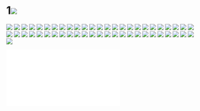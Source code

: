 # 1![](../img/1-2/00000001.jpg)
![](../img/1-2/00000002.jpg)
![](../img/1-2/00000003.jpg)
![](../img/1-2/00000004.jpg)
![](../img/1-2/00000005.jpg)
![](../img/1-2/00000006.jpg)
![](../img/1-2/00000007.jpg)
![](../img/1-2/00000008.jpg)
![](../img/1-2/00000009.jpg)
![](../img/1-2/00000010.jpg)
![](../img/1-2/00000011.jpg)
![](../img/1-2/00000012.jpg)
![](../img/1-2/00000013.jpg)
![](../img/1-2/00000014.jpg)
![](../img/1-2/00000015.jpg)
![](../img/1-2/00000016.jpg)
![](../img/1-2/00000017.jpg)
![](../img/1-2/00000018.jpg)
![](../img/1-2/00000019.jpg)
![](../img/1-2/00000020.jpg)
![](../img/1-2/00000021.jpg)
![](../img/1-2/00000022.jpg)
![](../img/1-2/00000023.jpg)
![](../img/1-2/00000024.jpg)
![](../img/1-2/00000025.jpg)
![](../img/1-2/00000026.jpg)
![](../img/1-2/00000027.jpg)
![](../img/1-2/00000028.jpg)
![](../img/1-2/00000029.jpg)
![](../img/1-2/00000030.jpg)
![](../img/1-2/00000031.jpg)
![](../img/1-2/00000032.jpg)
![](../img/1-2/00000033.jpg)
![](../img/1-2/00000034.jpg)
![](../img/1-2/00000035.jpg)
![](../img/1-2/00000036.jpg)
![](../img/1-2/00000037.jpg)
![](../img/1-2/00000038.jpg)
![](../img/1-2/00000039.jpg)
![](../img/1-2/00000040.jpg)
![](../img/1-2/00000041.jpg)
![](../img/1-2/00000042.jpg)
![](../img/1-2/00000043.jpg)
![](../img/1-2/00000044.jpg)
![](../img/1-2/00000045.jpg)
![](../img/1-2/00000046.jpg)
![](../img/1-2/00000047.jpg)
![](../img/1-2/00000048.jpg)
![](../img/1-2/00000049.jpg)
![](../img/1-2/00000050.jpg)
![](../img/1-2/00000051.jpg)
![](../img/1-2/00000052.jpg)

![3-4](../dir/3-4.md)
